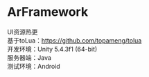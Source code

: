 # ArFramework
UI资源热更   
基于toLua：https://github.com/topameng/tolua       
开发环境：Unity 5.4.3f1 (64-bit)     
服务器端：Java      
测试环境：Android   
